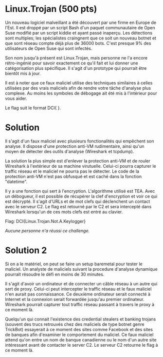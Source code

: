 # Linux.Trojan (500 pts)

Un nouveau logiciel malveillant a été découvert par une firme en Europe de l'Est. Il est droppé par un script Bash d'un paquet communautaire de Open Suse modifié par un script kiddie et ayant passé inaperçu. Les détections sont multiples; les spécialistes craingnent que ce soit un nouveau botnet et que sont réseau compte déjà plus de 36000 bots. C'est presque 9% des utilisateurs de Open Suse qui sont infectés.

Son nom jusqu'à présent est Linux.Trojan, mais personne ne l'a encore rétro-ingénié pour savoir exactement ce qu'il fait et lui donner une catégorisation plus spécifique. Il s'agit d'un prototype qui pourrait être bientôt mis à jour.

Il est à noter que ce faux maliciel utilise des techniques similaires à celles utilisées par des vrais maliciels afin de rendre votre tâche d'analyse plus complexe. Au moins les symboles de débogage ait été mis à l'intérieur pour vous aider.

Le flag suit le format DCI{ }.

# Solution

Il s'agit d'un faux maliciel avec plusieurs fonctionalités qui empêchent son analyse. Il dispose d'une protection anti-VM rudimentaire, ainsi qu'un moyen de détecter des outils d'analyse (Wireshark et tcpdump).

La solution la plus simple est d'enlever la protection anti-VM et de rouler Wireshark à l'extérieur de sa machine virutuelle. Celui-ci pourra capturer le traffic réseau et le maliciel ne pourra pas le détecter. Le code de la protection anti-VM n'est pas obfusqué et est caché dans la fonction "datetime".

Il y a une fonction qui sert à l'encryption. L'algorithme utilisé est TEA. Avec un débogueur, il est possible de récupérer la clef d'encryption et voir ce qui est décrypté. Il s'agit d'URLs et de mot clefs qui déclenchent un contact avec le serveur C2. Le flag est retourné par le C2 et sera intercepté dans Wireshark lorsqu'un de ces mots clefs est entré au clavier.

Flag: DCI{Linux.Trojan.Not.A.Keylogger}

*Aucune personne n'a réussi ce challenge.*

# Solution 2

Si on a le matériel, on peut se faire un setup baremetal pour tester le maliciel. Un analyste de maliciels suivant la procedure d'analyse dynamique pourrait résoudre le défi en moins de 30 minutes.

Il s'agit d'avoir un ordinateur et de connecter un câble réseau à un autre qui sert de proxy. Celui-ci peut intercepter le traffic réseau et le faux maliciel n'en aurait pas connaissance. Ce deuxième ordinateur serait connecté à Internet et la connexion serait forwardée jusqu'au premier ordinateur. Wireshark pourrait capturer tout traffic réseau passant à travers le proxy à ce moment là.

Quelqu'un qui connait l'existence des credential stealers et banking trojans (souvent des trucs retrouvés chez des maliciels de type botnet genre TrickBot) essayerait à ce moment des sites comme Facebook et des sites de banques afin d'examiner le comportement du maliciel. Ce faux maliciel attend qu'on entre un nom de banque canadienne ou le nom d'un autre site intéressant avant de contacter le server C2. Le serveur C2 retourne le flag à ce moment là.
